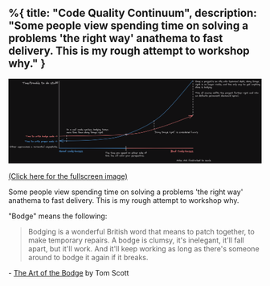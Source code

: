 %{
  title: "Code Quality Continuum",
  description: "Some people view spending time on solving a problems 'the right way' anathema to fast delivery. This is my rough attempt to workshop why."
}
---
![Code Quality Continuum](./assets/code_quality_continuum.png)
<p>
  <a href="./assets/code_quality_continuum.png" target="_blank">(Click here for the fullscreen image)</a>
</p>

Some people view spending time on solving a problems 'the right way' anathema to fast delivery. This is my rough attempt to workshop why.


"Bodge" means the following:
> Bodging is a wonderful British word that means to patch together, to make temporary repairs. A bodge is clumsy, it's inelegant, it'll fall apart, but it'll work. And it'll keep working as long as there's someone around to bodge it again if it breaks.

\- [The Art of the Bodge](https://www.youtube.com/watch?v=lIFE7h3m40U) by Tom Scott
